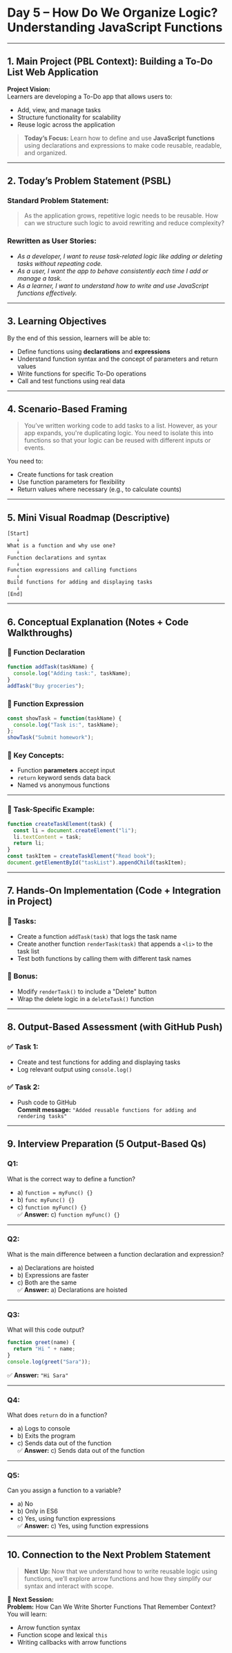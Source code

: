 
# **Day 5 – How Do We Organize Logic? Understanding JavaScript Functions**

---

## **1. Main Project (PBL Context): Building a To-Do List Web Application**

**Project Vision:**  
Learners are developing a To-Do app that allows users to:
- Add, view, and manage tasks
- Structure functionality for scalability
- Reuse logic across the application

> **Today’s Focus:** Learn how to define and use **JavaScript functions** using declarations and expressions to make code reusable, readable, and organized.

---

## **2. Today’s Problem Statement (PSBL)**

### **Standard Problem Statement:**
> As the application grows, repetitive logic needs to be reusable. How can we structure such logic to avoid rewriting and reduce complexity?

### **Rewritten as User Stories:**
- *As a developer, I want to reuse task-related logic like adding or deleting tasks without repeating code.*
- *As a user, I want the app to behave consistently each time I add or manage a task.*
- *As a learner, I want to understand how to write and use JavaScript functions effectively.*

---

## **3. Learning Objectives**

By the end of this session, learners will be able to:
- Define functions using **declarations** and **expressions**
- Understand function syntax and the concept of parameters and return values
- Write functions for specific To-Do operations
- Call and test functions using real data

---

## **4. Scenario-Based Framing**

> You’ve written working code to add tasks to a list. However, as your app expands, you're duplicating logic. You need to isolate this into functions so that your logic can be reused with different inputs or events.

You need to:
- Create functions for task creation
- Use function parameters for flexibility
- Return values where necessary (e.g., to calculate counts)

---

## **5. Mini Visual Roadmap (Descriptive)**

```
[Start]
   ↓
What is a function and why use one?
   ↓
Function declarations and syntax
   ↓
Function expressions and calling functions
   ↓
Build functions for adding and displaying tasks
   ↓
[End]
```

---

## **6. Conceptual Explanation (Notes + Code Walkthroughs)**

### 🔹 Function Declaration

```javascript
function addTask(taskName) {
  console.log("Adding task:", taskName);
}
addTask("Buy groceries");
```

### 🔹 Function Expression

```javascript
const showTask = function(taskName) {
  console.log("Task is:", taskName);
};
showTask("Submit homework");
```

### 🔹 Key Concepts:
- Function **parameters** accept input
- `return` keyword sends data back
- Named vs anonymous functions

---

### 🔹 Task-Specific Example:

```javascript
function createTaskElement(task) {
  const li = document.createElement("li");
  li.textContent = task;
  return li;
}
const taskItem = createTaskElement("Read book");
document.getElementById("taskList").appendChild(taskItem);
```

---

## **7. Hands-On Implementation (Code + Integration in Project)**

### 🔸 Tasks:
- Create a function `addTask(task)` that logs the task name
- Create another function `renderTask(task)` that appends a `<li>` to the task list
- Test both functions by calling them with different task names

### 🔸 Bonus:
- Modify `renderTask()` to include a "Delete" button
- Wrap the delete logic in a `deleteTask()` function

---

## **8. Output-Based Assessment (with GitHub Push)**

### ✅ Task 1:
- Create and test functions for adding and displaying tasks
- Log relevant output using `console.log()`

### ✅ Task 2:
- Push code to GitHub  
  **Commit message:** `"Added reusable functions for adding and rendering tasks"`

---

## **9. Interview Preparation (5 Output-Based Qs)**

### **Q1:**
What is the correct way to define a function?

- a) `function = myFunc() {}`  
- b) `func myFunc() {}`  
- c) `function myFunc() {}`  
✅ **Answer:** c) `function myFunc() {}`

---

### **Q2:**
What is the main difference between a function declaration and expression?

- a) Declarations are hoisted  
- b) Expressions are faster  
- c) Both are the same  
✅ **Answer:** a) Declarations are hoisted

---

### **Q3:**
What will this code output?

```javascript
function greet(name) {
  return "Hi " + name;
}
console.log(greet("Sara"));
```

✅ **Answer:** `"Hi Sara"`

---

### **Q4:**
What does `return` do in a function?

- a) Logs to console  
- b) Exits the program  
- c) Sends data out of the function  
✅ **Answer:** c) Sends data out of the function

---

### **Q5:**
Can you assign a function to a variable?

- a) No  
- b) Only in ES6  
- c) Yes, using function expressions  
✅ **Answer:** c) Yes, using function expressions

---

## **10. Connection to the Next Problem Statement**

> **Next Up:** Now that we understand how to write reusable logic using functions, we’ll explore arrow functions and how they simplify our syntax and interact with scope.

📌 **Next Session:**  
**Problem:** How Can We Write Shorter Functions That Remember Context?  
You will learn:
- Arrow function syntax
- Function scope and lexical `this`
- Writing callbacks with arrow functions
